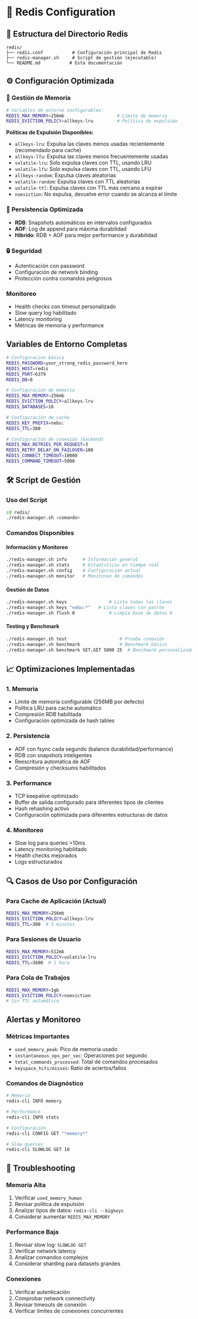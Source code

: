 # 🔴 Redis Configuration

## 📁 Estructura del Directorio Redis

```
redis/
├── redis.conf           # Configuración principal de Redis
├── redis-manager.sh     # Script de gestión (ejecutable)
└── README.md           # Esta documentación
```

## ⚙️ Configuración Optimizada

### 🧠 **Gestión de Memoria**
```bash
# Variables de entorno configurables:
REDIS_MAX_MEMORY=256mb                    # Límite de memoria
REDIS_EVICTION_POLICY=allkeys-lru         # Política de expulsión
```

**Políticas de Expulsión Disponibles:**
- `allkeys-lru`: Expulsa las claves menos usadas recientemente (recomendado para cache)
- `allkeys-lfu`: Expulsa las claves menos frecuentemente usadas
- `volatile-lru`: Solo expulsa claves con TTL, usando LRU
- `volatile-lfu`: Solo expulsa claves con TTL, usando LFU
- `allkeys-random`: Expulsa claves aleatorias
- `volatile-random`: Expulsa claves con TTL aleatorias
- `volatile-ttl`: Expulsa claves con TTL más cercano a expirar
- `noeviction`: No expulsa, devuelve error cuando se alcanza el límite

### 💾 **Persistencia Optimizada**
- **RDB**: Snapshots automáticos en intervalos configurados
- **AOF**: Log de append para máxima durabilidad
- **Híbrido**: RDB + AOF para mejor performance y durabilidad

### 🔒 **Seguridad**
-  Autenticación con password
-  Configuración de network binding
-  Protección contra comandos peligrosos

###  **Monitoreo**
-  Health checks con timeout personalizado
-  Slow query log habilitado
-  Latency monitoring
-  Métricas de memoria y performance

##  **Variables de Entorno Completas**

```bash
# Configuración básica
REDIS_PASSWORD=your_strong_redis_password_here
REDIS_HOST=redis
REDIS_PORT=6379
REDIS_DB=0

# Configuración de memoria
REDIS_MAX_MEMORY=256mb
REDIS_EVICTION_POLICY=allkeys-lru
REDIS_DATABASES=16

# Configuración de cache
REDIS_KEY_PREFIX=nebu:
REDIS_TTL=300

# Configuración de conexión (backend)
REDIS_MAX_RETRIES_PER_REQUEST=3
REDIS_RETRY_DELAY_ON_FAILOVER=100
REDIS_CONNECT_TIMEOUT=10000
REDIS_COMMAND_TIMEOUT=5000
```

## 🛠️ **Script de Gestión**

### **Uso del Script**
```bash
cd redis/
./redis-manager.sh <comando>
```

### **Comandos Disponibles**

#### **Información y Monitoreo**
```bash
./redis-manager.sh info      # Información general
./redis-manager.sh stats     # Estadísticas en tiempo real
./redis-manager.sh config    # Configuración actual
./redis-manager.sh monitor   # Monitoreo de comandos
```

#### **Gestión de Datos**
```bash
./redis-manager.sh keys                # Lista todas las claves
./redis-manager.sh keys "nebu:*"   # Lista claves con patrón
./redis-manager.sh flush 0             # Limpia base de datos 0
```

#### **Testing y Benchmark**
```bash
./redis-manager.sh test                    # Prueba conexión
./redis-manager.sh benchmark               # Benchmark básico
./redis-manager.sh benchmark SET,GET 5000 25  # Benchmark personalizado
```

## 📈 **Optimizaciones Implementadas**

### **1. Memoria**
- Límite de memoria configurable (256MB por defecto)
- Política LRU para cache automático
- Compresión RDB habilitada
- Configuración optimizada de hash tables

### **2. Persistencia**
- AOF con fsync cada segundo (balance durabilidad/performance)
- RDB con snapshots inteligentes
- Reescritura automática de AOF
- Compresión y checksums habilitados

### **3. Performance**
- TCP keepalive optimizado
- Buffer de salida configurado para diferentes tipos de clientes
- Hash rehashing activo
- Configuración optimizada para diferentes estructuras de datos

### **4. Monitoreo**
- Slow log para queries >10ms
- Latency monitoring habilitado
- Health checks mejorados
- Logs estructurados

## 🔍 **Casos de Uso por Configuración**

### **Para Cache de Aplicación (Actual)**
```bash
REDIS_MAX_MEMORY=256mb
REDIS_EVICTION_POLICY=allkeys-lru
REDIS_TTL=300  # 5 minutos
```

### **Para Sesiones de Usuario**
```bash
REDIS_MAX_MEMORY=512mb
REDIS_EVICTION_POLICY=volatile-lru
REDIS_TTL=3600  # 1 hora
```

### **Para Cola de Trabajos**
```bash
REDIS_MAX_MEMORY=1gb
REDIS_EVICTION_POLICY=noeviction
# Sin TTL automático
```

##  **Alertas y Monitoreo**

### **Métricas Importantes**
- `used_memory_peak`: Pico de memoria usado
- `instantaneous_ops_per_sec`: Operaciones por segundo
- `total_commands_processed`: Total de comandos procesados
- `keyspace_hits/misses`: Ratio de aciertos/fallos

### **Comandos de Diagnóstico**
```bash
# Memoria
redis-cli INFO memory

# Performance
redis-cli INFO stats

# Configuración
redis-cli CONFIG GET "*memory*"

# Slow queries
redis-cli SLOWLOG GET 10
```

## 🔧 **Troubleshooting**

### **Memoria Alta**
1. Verificar `used_memory_human`
2. Revisar política de expulsión
3. Analizar tipos de datos: `redis-cli --bigkeys`
4. Considerar aumentar `REDIS_MAX_MEMORY`

### **Performance Baja**
1. Revisar slow log: `SLOWLOG GET`
2. Verificar network latency
3. Analizar comandos complejos
4. Considerar sharding para datasets grandes

### **Conexiones**
1. Verificar autenticación
2. Comprobar network connectivity
3. Revisar timeouts de conexión
4. Verificar límites de conexiones concurrentes
